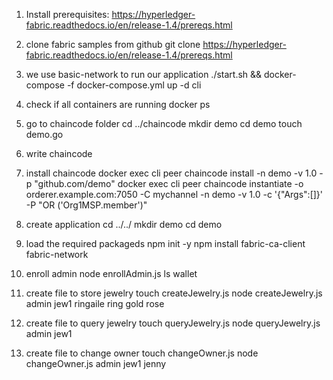 1. Install prerequisites:
https://hyperledger-fabric.readthedocs.io/en/release-1.4/prereqs.html

2. clone fabric samples from github
git clone https://hyperledger-fabric.readthedocs.io/en/release-1.4/prereqs.html

3. we use basic-network to run our application
./start.sh && docker-compose -f docker-compose.yml up -d cli

4. check if all containers are running
docker ps

5. go to chaincode folder
cd ../chaincode
mkdir demo
cd demo
touch demo.go

6. write chaincode
7. install chaincode
docker exec cli peer chaincode install -n demo -v 1.0 -p "github.com/demo"
docker exec cli peer chaincode instantiate -o orderer.example.com:7050 -C mychannel -n demo -v 1.0 -c '{"Args":[]}' -P "OR ('Org1MSP.member')"

8. create application
cd ../../
mkdir demo
cd demo

9. load the required packageds
npm init -y
npm install fabric-ca-client fabric-network

10. enroll admin 
node enrollAdmin.js
ls wallet

11. create file to store jewelry
touch createJewelry.js 
node createJewelry.js admin jew1 ringaile ring gold rose

11. create file to query jewelry
touch queryJewelry.js
node queryJewelry.js admin jew1

12. create file to change owner
touch changeOwner.js
node changeOwner.js admin jew1 jenny
